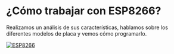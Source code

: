 # ¿Cómo trabajar con ESP8266?
Realizamos un análisis de sus características, hablamos sobre los diferentes modelos de placa y vemos cómo programarlo.

[![ESP8266](https://i.imgur.com/yHCHDMr.png)](https://www.youtube.com/watch?v=gAe-Kjg_ggc&t "Ver vídeo sobre ESP8266")
